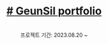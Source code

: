 <div align="center" >
 <h1>
 <a href="http://gsiri.co.kr/" target="_blank" ># GeunSil portfolio</a>
 </h1>
</div>

 <div align="center"><br>
 프로젝트 기간: 2023.08.20 ~
</div>
<br>

